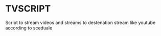 # TVSCRIPT
Script to stream videos and streams to destenation stream like youtube according to sceduale 
